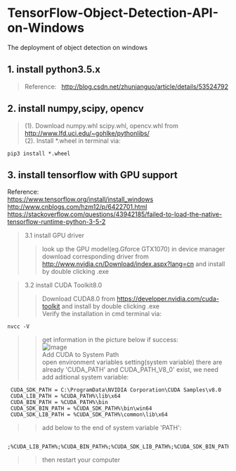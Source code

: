 # TensorFlow-Object-Detection-API-on-Windows
The deployment of object detection on windows
## 1. install python3.5.x
> Reference:   
> http://blog.csdn.net/zhunianguo/article/details/53524792 
## 2. install numpy,scipy, opencv
> (1). Download numpy.whl scipy.whl, opencv.whl from http://www.lfd.uci.edu/~gohlke/pythonlibs/   
> (2). Install *.wheel in terminal via: 

    pip3 install *.wheel
## 3. install tensorflow with GPU support
Reference:   
https://www.tensorflow.org/install/install_windows  
http://www.cnblogs.com/hzm12/p/6422701.html  
https://stackoverflow.com/questions/43942185/failed-to-load-the-native-tensorflow-runtime-python-3-5-2 
> 3.1 install GPU driver
>> look up the GPU model(eg.Gforce GTX1070) in device manager
>> download corresponding driver from http://www.nvidia.cn/Download/index.aspx?lang=cn and install by double clicking .exe  

> 3.2 install CUDA Toolkit8.0  
>> Download CUDA8.0 from https://developer.nvidia.com/cuda-toolkit and install by double clicking .exe  
>> Verify the installation in cmd terminal via:  

    nvcc -V
>> get information in the picture below if success:  
![image](https://github.com/Mhttx2016/TensorFlow-Object-Detection-API-on-Windows/tree/master/pics/nvcc.png)  
>> Add CUDA to System Path  
>> open environment variables setting(system variable) there are already 'CUDA_PATH' and  CUDA_PATH_V8_0' exist, we need add aditional system variable:   

     CUDA_SDK_PATH = C:\ProgramData\NVIDIA Corporation\CUDA Samples\v8.0 
     CUDA_LIB_PATH = %CUDA_PATH%\lib\x64 
     CUDA_BIN_PATH = %CUDA_PATH%\bin 
     CUDA_SDK_BIN_PATH = %CUDA_SDK_PATH%\bin\win64 
     CUDA_SDK_LIB_PATH = %CUDA_SDK_PATH%\common\lib\x64
>> add below to the end of system variable 'PATH':  
 
     ;%CUDA_LIB_PATH%;%CUDA_BIN_PATH%;%CUDA_SDK_LIB_PATH%;%CUDA_SDK_BIN_PATH%;
 >> then restart your computer
